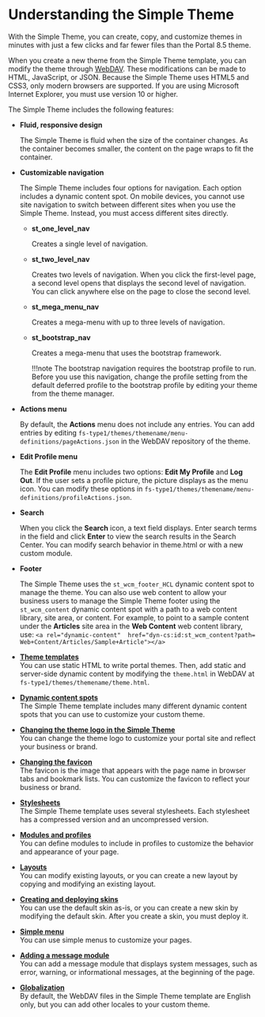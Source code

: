 # Understanding the Simple Theme

With the Simple Theme, you can create, copy, and customize themes in minutes with just a few clicks and far fewer files than the Portal 8.5 theme.

When you create a new theme from the Simple Theme template, you can modify the theme through [WebDAV](../../../manage_content/wcm_delivery/webdav/index.md). These modifications can be made to HTML, JavaScript, or JSON. Because the Simple Theme uses HTML5 and CSS3, only modern browsers are supported. If you are using Microsoft Internet Explorer, you must use version 10 or higher.

The Simple Theme includes the following features:

-   **Fluid, responsive design**

    The Simple Theme is fluid when the size of the container changes. As the container becomes smaller, the content on the page wraps to fit the container.

-   **Customizable navigation**

    The Simple Theme includes four options for navigation. Each option includes a dynamic content spot. On mobile devices, you cannot use site navigation to switch between different sites when you use the Simple Theme. Instead, you must access different sites directly.

    -   **st\_one\_level\_nav**

        Creates a single level of navigation.

    -   **st\_two\_level\_nav**

        Creates two levels of navigation. When you click the first-level page, a second level opens that displays the second level of navigation. You can click anywhere else on the page to close the second level.

    -   **st\_mega\_menu\_nav**

        Creates a mega-menu with up to three levels of navigation.

    -   **st\_bootstrap\_nav**

        Creates a mega-menu that uses the bootstrap framework.

        !!!note
             The bootstrap navigation requires the bootstrap profile to run. Before you use this navigation, change the profile setting from the default deferred profile to the bootstrap profile by editing your theme from the theme manager.

-   **Actions menu**

    By default, the **Actions** menu does not include any entries. You can add entries by editing `fs-type1/themes/themename/menu-definitions/pageActions.json` in the WebDAV repository of the theme.

-   **Edit Profile menu**

    The **Edit Profile** menu includes two options: **Edit My Profile** and **Log Out**. If the user sets a profile picture, the picture displays as the menu icon. You can modify these options in `fs-type1/themes/themename/menu-definitions/profileActions.json`.

-   **Search**

    When you click the **Search** icon, a text field displays. Enter search terms in the field and click **Enter** to view the search results in the Search Center. You can modify search behavior in theme.html or with a new custom module.

-   **Footer**

    The Simple Theme uses the `st_wcm_footer_HCL` dynamic content spot to manage the theme. You can also use web content to allow your business users to manage the Simple Theme footer using the `st_wcm_content` dynamic content spot with a path to a web content library, site area, or content. For example, to point to a sample content under the **Articles** site area in the **Web Content** web content library, use: `<a rel="dynamic-content"  href="dyn-cs:id:st_wcm_content?path= Web+Content/Articles/Sample+Article"></a>`

-   **[Theme templates](../simple_theme/theme_templates/index.md)**  
You can use static HTML to write portal themes. Then, add static and server-side dynamic content by modifying the `theme.html` in WebDAV at `fs-type1/themes/themename/theme.html`.
-   **[Dynamic content spots](../simple_theme/dynamic_content_spots/index.md)**  
The Simple Theme template includes many different dynamic content spots that you can use to customize your custom theme.
-   **[Changing the theme logo in the Simple Theme](themeopt_themedev_changelogo_simpletheme.md)**  
You can change the theme logo to customize your portal site and reflect your business or brand.
-   **[Changing the favicon](themeopt_themedev_favicon.md)**  
The favicon is the image that appears with the page name in browser tabs and bookmark lists. You can customize the favicon to reflect your business or brand.
-   **[Stylesheets](themeopt_themedev_css.md)**  
The Simple Theme template uses several stylesheets. Each stylesheet has a compressed version and an uncompressed version.
-   **[Modules and profiles](themeopt_themedev_modules_profiles.md)**  
You can define modules to include in profiles to customize the behavior and appearance of your page.
-   **[Layouts](themeopt_themedev_layouts.md)**  
You can modify existing layouts, or you can create a new layout by copying and modifying an existing layout.
-   **[Creating and deploying skins](themeopt_themedev_skins.md)**  
You can use the default skin as-is, or you can create a new skin by modifying the default skin. After you create a skin, you must deploy it.
-   **[Simple menu](themeopt_themedev_simple_menu.md)**  
You can use simple menus to customize your pages.
-   **[Adding a message module](themeopt_themedev_status_bar.md)**  
You can add a message module that displays system messages, such as error, warning, or informational messages, at the beginning of the page.
-   **[Globalization](../simple_theme/globalization/index.md)**  
By default, the WebDAV files in the Simple Theme template are English only, but you can add other locales to your custom theme.
